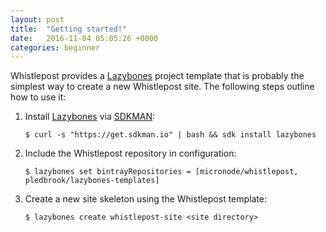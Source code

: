 ```yaml
---
layout: post
title:  "Getting started!"
date:   2016-11-04 05:05:26 +0000
categories: beginner
---
```


[Lazybones]: https://github.com/pledbrook/lazybones
[SDKMAN]: http://sdkman.io/

Whistlepost provides a [Lazybones] project template that is probably the simplest way to create a new Whistlepost site.
The following steps outline how to use it:

1. Install [Lazybones] via [SDKMAN]:

	```$ curl -s "https://get.sdkman.io" | bash && sdk install lazybones```

1. Include the Whistlepost repository in configuration:

	```$ lazybones set bintrayRepositories = [micronode/whistlepost, pledbrook/lazybones-templates]```

1. Create a new site skeleton using the Whistlepost template:

	```$ lazybones create whistlepost-site <site directory>```

